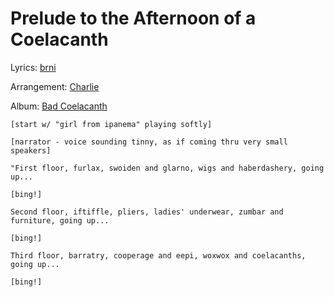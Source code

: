  # Prelude to the Afternoon of a Coelacanth

Lyrics: [brni](/brni)

Arrangement: [Charlie](/charlie)

Album: [Bad Coelacanth](/bad-coelacanth)


    [start w/ "girl from ipanema" playing softly]

    [narrator - voice sounding tinny, as if coming thru very small speakers]

    "First floor, furlax, swoiden and glarno, wigs and haberdashery, going up... 

    [bing!] 

    Second floor, iftiffle, pliers, ladies' underwear, zumbar and furniture, going up... 

    [bing!]

    Third floor, barratry, cooperage and eepi, woxwox and coelacanths, going up...

    [bing!] 